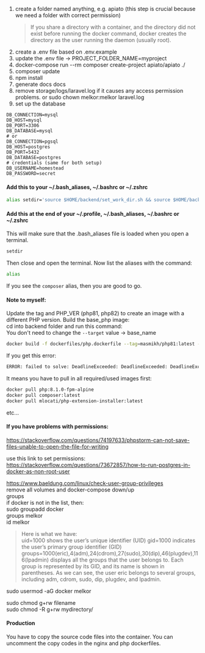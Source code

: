 1. create a folder named anything, e.g. apiato (this step is crucial because we need a folder with correct permission)
   > If you share a directory with a container, and the directory did not exist before running the docker command,
   docker creates the directory as the user running the daemon (usually root).
2. create a .env file based on .env.example
3. update the .env file -> PROJECT_FOLDER_NAME=myproject
4. docker-compose run --rm composer create-project apiato/apiato ./
5. composer update
6. npm install
7. generate docs docs
8. remove storage/logs/laravel.log if it causes any access permission problems. or sudo chown melkor:melkor laravel.log
9. set up the database
```dotenv
DB_CONNECTION=mysql
DB_HOST=mysql
DB_PORT=3306
DB_DATABASE=mysql
# or
DB_CONNECTION=pgsql
DB_HOST=postgres
DB_PORT=5432
DB_DATABASE=postgres
# credentials (same for both setup)
DB_USERNAME=homestead
DB_PASSWORD=secret
```
#### Add this to your ~/.bash_aliases, ~/.bashrc or ~/.zshrc
```bash
alias setdir='source $HOME/backend/set_work_dir.sh && source $HOME/backend/.bash_aliases'
```
#### Add this at the end of your ~/.profile, ~/.bash_aliases, ~/.bashrc or ~/.zshrc
This will make sure that the .bash_aliases file is loaded when you open a terminal.
```bash
setdir
```
Then close and open the terminal. Now list the aliases with the command:
```bash
alias
```
If you see the `composer` alias, then you are good to go.

#### Note to myself:
Update the tag and PHP_VER (php81, php82) to create an image with a different PHP version.
Build the base_php image:  
cd into backend folder and run this command:  
You don't need to change the `--target` value -> base_name
```bash
docker build -f dockerfiles/php.dockerfile --tag=masmikh/php81:latest --target=php_base . --build-arg 'PHP_VER=php81'
````

If you get this error:  
```bash
ERROR: failed to solve: DeadlineExceeded: DeadlineExceeded: DeadlineExceeded: php:8.1.0-fpm-alpine: failed to authorize: DeadlineExceeded: failed to fetch oauth token: Post "https://auth.docker.io/token": dial tcp 34.226.69.105:443: i/o timeout
```
It means you have to pull in all required/used images first:  
```bash
docker pull php:8.1.0-fpm-alpine
docker pull composer:latest
docker pull mlocati/php-extension-installer:latest
```
etc...

#### If you have problems with permissions:
https://stackoverflow.com/questions/74197633/phpstorm-can-not-save-files-unable-to-open-the-file-for-writing

use this link to set permissions:  
https://stackoverflow.com/questions/73672857/how-to-run-postgres-in-docker-as-non-root-user

https://www.baeldung.com/linux/check-user-group-privileges  
remove all volumes and docker-compose down/up  
groups  
if docker is not in the list, then:  
sudo groupadd docker  
groups melkor  
id melkor  
> Here is what we have:  
uid=1000 shows the user’s unique identifier (UID)
gid=1000 indicates the user’s primary group identifier (GID)
groups=1000(eric),4(adm),24(cdrom),27(sudo),30(dip),46(plugdev),116(lpadmin) displays all the groups that the user belongs to. Each group is represented by its GID, and its name is shown in parentheses. As we can see, the user eric belongs to several groups, including adm, cdrom, sudo, dip, plugdev, and lpadmin.

sudo usermod -aG docker melkor

sudo chmod g+rw filename  
sudo chmod -R g+rw mydirectory/ 

#### Production
You have to copy the source code files into the container.
You can uncomment the copy codes in the nginx and php dockerfiles.

